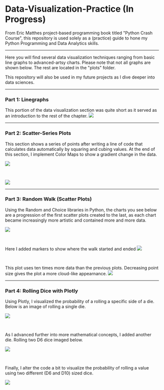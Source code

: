 # Data-Visualization-Practice (In Progress)

From Eric Matthes project-based programming book titled "Python Crash Course", this repository is used solely as a (practice) guide to hone my Python Programming and Data Analytics skills.

---------------------------------------------------------------------------------------------------------------

Here you will find several data visualization techniques ranging from basic line graphs to advanced-artsy charts. Please note that not all graphs are shown below. The rest are located in the "plots" folder. 

This repository will also be used in my future projects as I dive deeper into data sciences. 

---------------------------------------------------------------------------------------------------------------

### Part 1: Linegraphs

This portion of the data visualization section was quite short as it served as an introduction to the rest of the chapter.
![](plots/linegraph1.png)

---------------------------------------------------------------------------------------------------------------

### Part 2: Scatter-Series Plots

This section shows a series of points after writing a line of code that calculates data automatically by squaring and cubing values. At the end of this section, I implement Color Maps to show a gradient change in the data.

![](plots/scatter2.png)

<br>

![](plots/scatter3.png)

---------------------------------------------------------------------------------------------------------------

### Part 3: Random Walk (Scatter Plots)

Using the Random and Choice libraries in Python, the charts you see below are a progression of the first scatter plots created to the last, as each chart became increasingly more artistic and contained more and more data.

![](plots/rw1.png)

<br>

Here I added markers to show where the walk started and ended
![](plots/rw4.png)

<br>

This plot uses ten times more data than the previous plots. Decreasing point size gives the plot a more cloud-like appearnance.
![](plots/rw6.png)

---------------------------------------------------------------------------------------------------------------

### Part 4: Rolling Dice with Plotly

Using Plotly, I visualized the probability of a rolling a specific side of a die. Below is an image of rolling a single die.

![](plots/d6.png)

<br>

As I advanced further into more mathematical concepts, I added another die. Rolling two D6 dice imaged below.

![](plots/d6_d6.png)

<br>

Finally, I alter the code a bit to visualize the probability of rolling a value using two different (D6 and D10) sized dice.

![](plots/d6_d10.png)
